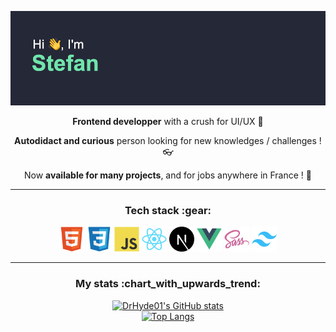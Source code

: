 <div align="center">
  
[![MasterHead](header.png)](https://github.com/DrHyde01)


**Frontend developper** with a crush for UI/UX :art:  
  
**Autodidact and curious** person looking for new knowledges / challenges ! :eyeglasses:   
  
Now **available for many projects**, and for jobs anywhere in France !  :mega: 

 ---

  
<h3 align="center">Tech stack :gear:</h3>  
 
  <p>
<img src="https://github.com/devicons/devicon/blob/master/icons/html5/html5-original.svg" alt="Jhtml5" width="40" height="40"/> <img src="https://github.com/devicons/devicon/blob/master/icons/css3/css3-original.svg" alt="css" width="40" height="40"/> <img src="https://github.com/devicons/devicon/blob/master/icons/javascript/javascript-original.svg" alt="js" width="40" height="40"/> <img src="https://github.com/devicons/devicon/blob/master/icons/react/react-original.svg" alt="react" width="40" height="40"/> <img src="https://github.com/devicons/devicon/blob/master/icons/nextjs/nextjs-original.svg" alt="nextjs" width="40" height="40"/> <img src="https://github.com/devicons/devicon/blob/master/icons/vuejs/vuejs-original.svg" alt="vuejs" width="40" height="40"/>  <img src="https://github.com/devicons/devicon/blob/master/icons/sass/sass-original.svg" alt="sass" width="40" height="40"/>
<img src="https://github.com/devicons/devicon/blob/master/icons/tailwindcss/tailwindcss-plain.svg" alt="tailwind" width="40" height="40"/>
  </p>
  
---  

<h3 align="center">My stats :chart_with_upwards_trend:</h3> 
            
[![DrHyde01's GitHub stats](https://github-readme-stats.vercel.app/api?username=DrHyde01&show_icons=true&theme=blueberry)](https://github.com/DrHyde01/github-readme-stats)  
[![Top Langs](https://github-readme-stats.vercel.app/api/top-langs/?username=DrHyde01&theme=blueberry)](https://github.com/DrHyde01/github-readme-stats)
           
</div>


 


